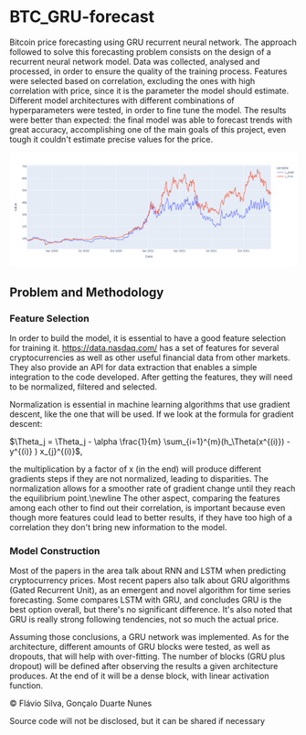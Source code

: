 # BTC_GRU-forecast
Bitcoin price forecasting using GRU recurrent neural network. The approach followed to solve this forecasting problem consists on the design of a recurrent neural network model. Data was collected, analysed and processed, in order to ensure the quality of the training process. Features were selected based on correlation, excluding the ones with high correlation with price, since it is the parameter the model should estimate. Different model architectures with different combinations of hyperparameters were tested, in order to fine tune the model. The results were better than expected: the final model was able to forecast trends with great accuracy, accomplishing one of the main goals of this project, even tough it couldn't estimate precise values for the price.

![Prediction](./images/prediction.png)

## Problem and Methodology

### Feature Selection

In order to build the model, it is essential to have a good feature selection for training it. https://data.nasdaq.com/ has a set of features for several cryptocurrencies as well as other useful financial data from other markets. They also provide an API for data extraction that enables a simple integration to the code developed. After getting the features, they will need to be normalized, filtered and selected.

Normalization is essential in machine learning algorithms that use gradient descent, like the one that will be used. If we look at the formula for gradient descent:

$\Theta_j = \Theta_j - \alpha \frac{1}{m} \sum_{i=1}^{m}(h_\Theta(x^{(i)}) -y^{(i)} ) x_{j}^{(i)}$,

the multiplication by a factor of x (in the end) will produce different gradients steps if they are not normalized, leading to disparities. The normalization allows for a smoother rate of gradient change until they reach the equilibrium point.\newline
The other aspect, comparing the features among each other to find out their correlation, is important because even though more features could lead to better results, if they have too high of a correlation they don't bring new information to the model.

### Model Construction

Most of the papers in the area talk about RNN and LSTM when predicting cryptocurrency prices. Most recent papers also talk about GRU algorithms (Gated Recurrent Unit), as an emergent and novel algorithm for time series forecasting. Some compares LSTM with GRU, and concludes GRU is the best option overall, but there's no significant difference. It's also noted that GRU is really strong following tendencies, not so much the actual price.

Assuming those conclusions, a GRU network was implemented. As for the architecture, different amounts of GRU blocks were tested, as well as dropouts, that will help with over-fitting. The number of blocks (GRU plus dropout) will be defined after observing the results a given architecture produces. At the end of it will be a dense block, with linear activation function.

© Flávio Silva, Gonçalo Duarte Nunes

Source code will not be disclosed, but it can be shared if necessary
